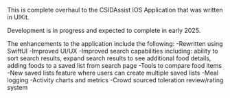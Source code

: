 This is complete overhaul to the CSIDAssist IOS Application that was written in UIKit.

Development is in progress and expected to complete in early 2025.

The enhancements to the application include the following:
-Rewritten using SwiftUI
-Improved UI/UX
-Improved search capabilities including:  ability to sort search results, expand search results to see additional food details, adding foods to a saved list from search page
-Tools to compare food items
-New saved lists feature where users can create multiple saved lists
-Meal logging
-Activity charts and metrics
-Crowd sourced toleration review/rating system
